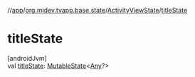 //[app](../../../index.md)/[org.mjdev.tvapp.base.state](../index.md)/[ActivityViewState](index.md)/[titleState](title-state.md)

# titleState

[androidJvm]\
val [titleState](title-state.md): [MutableState](https://developer.android.com/reference/kotlin/androidx/compose/runtime/MutableState.html)&lt;[Any](https://kotlinlang.org/api/latest/jvm/stdlib/kotlin/-any/index.html)?&gt;
